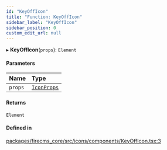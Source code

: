 ```yaml
---
id: "KeyOffIcon"
title: "Function: KeyOffIcon"
sidebar_label: "KeyOffIcon"
sidebar_position: 0
custom_edit_url: null
---
```


▸ **KeyOffIcon**(`props`): `Element`

#### Parameters

| Name | Type |
| :------ | :------ |
| `props` | [`IconProps`](../types/IconProps.md) |

#### Returns

`Element`

#### Defined in

[packages/firecms_core/src/icons/components/KeyOffIcon.tsx:3](https://github.com/FireCMSco/firecms/blob/d45f3739/packages/firecms_core/src/icons/components/KeyOffIcon.tsx#L3)
